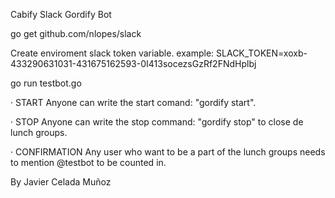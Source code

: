 Cabify Slack Gordify Bot

go get github.com/nlopes/slack

Create enviroment slack token variable. 
example: SLACK_TOKEN=xoxb-433290631031-431675162593-0I413socezsGzRf2FNdHplbj

go run testbot.go

· START
Anyone can write the start comand: "gordify start".

· STOP
Anyone can write the stop command: "gordify stop" to close de lunch groups.

· CONFIRMATION
Any user who want to be a part of the lunch groups needs to mention @testbot to be counted in.

By Javier Celada Muñoz

